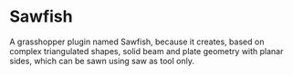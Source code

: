 # Sawfish
A grasshopper plugin named Sawfish, because it creates, based on complex triangulated shapes, solid beam and plate geometry with planar sides, which can be sawn using saw as tool only.
